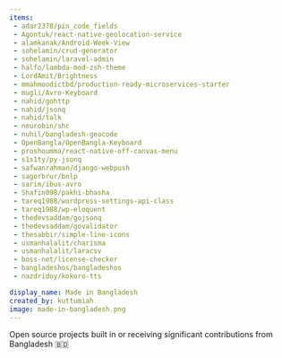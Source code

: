 ```yaml
---
items:
 - adar2378/pin_code_fields
 - Agontuk/react-native-geolocation-service
 - alamkanak/Android-Week-View
 - sohelamin/crud-generator
 - sohelamin/laravel-admin
 - halfo/lambda-mod-zsh-theme
 - LordAmit/Brightness
 - mmahmoodictbd/production-ready-microservices-starter
 - mugli/Avro-Keyboard
 - nahid/gohttp
 - nahid/jsonq
 - nahid/talk
 - neurobin/shc
 - nuhil/bangladesh-geocode
 - OpenBangla/OpenBangla-Keyboard
 - proshoumma/react-native-off-canvas-menu
 - s1s1ty/py-jsonq
 - safwanrahman/django-webpush
 - sagorbrur/bnlp
 - sarim/ibus-avro
 - Shafin098/pakhi-bhasha
 - tareq1988/wordpress-settings-api-class
 - tareq1988/wp-eloquent
 - thedevsaddam/gojsonq
 - thedevsaddam/govalidator
 - thesabbir/simple-line-icons
 - usmanhalalit/charisma
 - usmanhalalit/laracsv
 - boss-net/license-checker
 - bangladeshos/bangladeshos
 - nazdridoy/kokoro-tts

display_name: Made in Bangladesh
created_by: kuttumiah
image: made-in-bangladesh.png
---
```

Open source projects built in or receiving significant contributions from Bangladesh :bangladesh:
